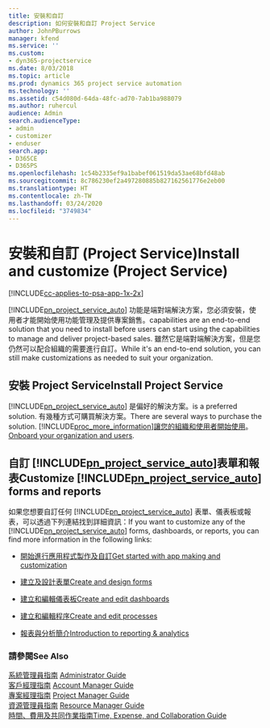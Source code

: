 ```yaml
---
title: 安裝和自訂
description: 如何安裝和自訂 Project Service
author: JohnPBurrows
manager: kfend
ms.service: ''
ms.custom:
- dyn365-projectservice
ms.date: 8/03/2018
ms.topic: article
ms.prod: dynamics 365 project service automation
ms.technology: ''
ms.assetid: c54d080d-64da-48fc-ad70-7ab1ba988079
ms.author: ruhercul
audience: Admin
search.audienceType:
- admin
- customizer
- enduser
search.app:
- D365CE
- D365PS
ms.openlocfilehash: 1c54b2335ef9a1babef061519da53ae68bfd48ab
ms.sourcegitcommit: 8c786230ef2a497280885b827162561776e2eb00
ms.translationtype: HT
ms.contentlocale: zh-TW
ms.lasthandoff: 03/24/2020
ms.locfileid: "3749834"
---
```

# <a name="install-and-customize-project-service"></a><span data-ttu-id="015f4-103">安裝和自訂 (Project Service)</span><span class="sxs-lookup"><span data-stu-id="015f4-103">Install and customize (Project Service)</span></span>

[!INCLUDE[cc-applies-to-psa-app-1x-2x](../includes/cc-applies-to-psa-app-1x-2x.md)]

[!INCLUDE[pn_project_service_auto](../includes/pn-project-service-auto.md)] <span data-ttu-id="015f4-104">功能是端對端解決方案，您必須安裝，使用者才能開始使用功能管理及提供專案銷售。</span><span class="sxs-lookup"><span data-stu-id="015f4-104">capabilities are an end-to-end solution that you need to install before users can start using the capabilities to manage and deliver project-based sales.</span></span> <span data-ttu-id="015f4-105">雖然它是端對端解決方案，但是您仍然可以配合組織的需要進行自訂。</span><span class="sxs-lookup"><span data-stu-id="015f4-105">While it's an end-to-end solution, you can still make customizations as needed to suit your organization.</span></span>  
<!-- TODO: I expect to find the information on how to get and install this here. Please find that and add it here. Same for Project Service.--> 
  
## <a name="install-project-service"></a><span data-ttu-id="015f4-106">安裝 Project Service</span><span class="sxs-lookup"><span data-stu-id="015f4-106">Install Project Service</span></span>  
 [!INCLUDE[pn_project_service_auto](../includes/pn-project-service-auto.md)] <span data-ttu-id="015f4-107">是偏好的解決方案。</span><span class="sxs-lookup"><span data-stu-id="015f4-107">is a preferred solution.</span></span> <span data-ttu-id="015f4-108">有幾種方式可購買解決方案。</span><span class="sxs-lookup"><span data-stu-id="015f4-108">There are several ways to purchase the solution.</span></span> [!INCLUDE[proc_more_information](../includes/proc-more-information.md)]<span data-ttu-id="015f4-109">[讓您的組織和使用者開始使用](../admin/onboard-your-organization-and-users-to-dynamics-365-online.md)。</span><span class="sxs-lookup"><span data-stu-id="015f4-109">[Onboard your organization and users](../admin/onboard-your-organization-and-users-to-dynamics-365-online.md).</span></span>  
  
## <a name="customize-pn_project_service_auto-forms-and-reports"></a><span data-ttu-id="015f4-110">自訂 [!INCLUDE[pn_project_service_auto](../includes/pn-project-service-auto.md)]表單和報表</span><span class="sxs-lookup"><span data-stu-id="015f4-110">Customize [!INCLUDE[pn_project_service_auto](../includes/pn-project-service-auto.md)] forms and reports</span></span>  
 <span data-ttu-id="015f4-111">如果您想要自訂任何 [!INCLUDE[pn_project_service_auto](../includes/pn-project-service-auto.md)] 表單、儀表板或報表，可以透過下列連結找到詳細資訊：</span><span class="sxs-lookup"><span data-stu-id="015f4-111">If you want to customize any of the [!INCLUDE[pn_project_service_auto](../includes/pn-project-service-auto.md)] forms, dashboards, or reports, you can find more information in the following links:</span></span>  
  
- [<span data-ttu-id="015f4-112">開始進行應用程式製作及自訂</span><span class="sxs-lookup"><span data-stu-id="015f4-112">Get started with app making and customization</span></span>](../customize/getting-started-customization.md)  
  
- [<span data-ttu-id="015f4-113">建立及設計表單</span><span class="sxs-lookup"><span data-stu-id="015f4-113">Create and design forms</span></span>](../customize/create-design-forms.md)  
  
- [<span data-ttu-id="015f4-114">建立和編輯儀表板</span><span class="sxs-lookup"><span data-stu-id="015f4-114">Create and edit dashboards</span></span>](../customize/create-edit-dashboards.md)  
  
- [<span data-ttu-id="015f4-115">建立和編輯程序</span><span class="sxs-lookup"><span data-stu-id="015f4-115">Create and edit processes</span></span>](../customize/guide-staff-through-common-tasks-processes.md)  
  
- [<span data-ttu-id="015f4-116">報表與分析簡介</span><span class="sxs-lookup"><span data-stu-id="015f4-116">Introduction to reporting & analytics</span></span>](../analytics/reporting-analytics-with-dynamics-365.md)  
  
### <a name="see-also"></a><span data-ttu-id="015f4-117">請參閱</span><span class="sxs-lookup"><span data-stu-id="015f4-117">See Also</span></span>  
 <span data-ttu-id="015f4-118">[系統管理員指南](../project-service/admin-guide.md) </span><span class="sxs-lookup"><span data-stu-id="015f4-118">[Administrator Guide](../project-service/admin-guide.md) </span></span>  
 <span data-ttu-id="015f4-119">[客戶經理指南](../project-service/account-manager-guide.md) </span><span class="sxs-lookup"><span data-stu-id="015f4-119">[Account Manager Guide](../project-service/account-manager-guide.md) </span></span>  
 <span data-ttu-id="015f4-120">[專案經理指南](../project-service/project-manager-guide.md) </span><span class="sxs-lookup"><span data-stu-id="015f4-120">[Project Manager Guide](../project-service/project-manager-guide.md) </span></span>  
 <span data-ttu-id="015f4-121">[資源管理員指南](../project-service/resource-manager-guide.md) </span><span class="sxs-lookup"><span data-stu-id="015f4-121">[Resource Manager Guide](../project-service/resource-manager-guide.md) </span></span>  
 [<span data-ttu-id="015f4-122">時間、費用及共同作業指南</span><span class="sxs-lookup"><span data-stu-id="015f4-122">Time, Expense, and Collaboration Guide</span></span>](../project-service/time-expense-collaboration-guide.md)

